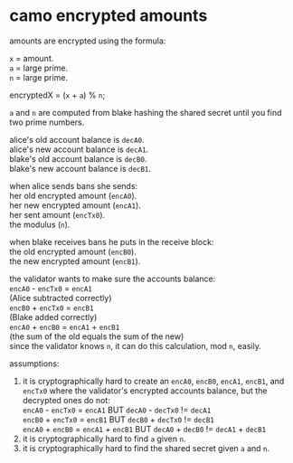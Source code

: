 # camo encrypted amounts

amounts are encrypted using the formula:  

  `x` = amount.  
  `a` = large prime.  
  `n` = large prime.  

  encryptedX =  (`x` + `a`) % `n`;  

`a` and `n` are computed from blake hashing the shared secret until you find two prime numbers.  

alice's old account balance is `decA0`.  
alice's new account balance is `decA1`.  
blake's old account balance is `decB0`.  
blake's new account balance is `decB1`.  

when alice sends bans she sends:  
  her old encrypted amount (`encA0`).  
  her new encrypted amount (`encA1`).  
  her sent amount (`encTx0`).  
  the modulus (`n`).  

when blake receives bans he puts in the receive block:  
  the old encrypted amount (`encB0`).  
  the new encrypted amount (`encB1`).  

the validator wants to make sure the accounts balance:  
    `encA0` - `encTx0` = `encA1`  
      (Alice subtracted correctly)  
    `encB0` + `encTx0` = `encB1`  
      (Blake added correctly)  
    `encA0` + `encB0` = `encA1` + `encB1`  
      (the sum of the old equals the sum of the new)  
    since the validator knows `n`, it can do this calculation, mod `n`, easily.  

assumptions:  
1) it is cryptographically hard to create an `encA0`, `encB0`, `encA1`, `encB1`, and `encTx0` where the validator's encrypted accounts balance, but the decrypted ones do not:  
    `encA0` - `encTx0` = `encA1` BUT `decA0` - `decTx0` != `decA1`  
    `encB0` + `encTx0` = `encB1` BUT `decB0` + `decTx0` != `decB1`  
    `encA0` + `encB0` = `encA1` + `encB1` BUT `decA0` + `decB0` != `decA1` + `decB1`  
2) it is cryptographically hard to find `a` given `n`.  
3) it is cryptographically hard to find the shared secret given `a` and `n`.  
